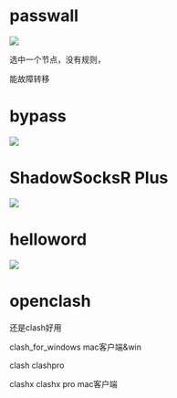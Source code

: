 

# passwall

![](passwal.png)

选中一个节点，没有规则，

能故障转移

# bypass

![](bypass.png)



# ShadowSocksR Plus


![](ssrp.png)



# helloword
![](helloworld.png)


# openclash 

还是clash好用


clash_for_windows  mac客户端&win

clash clashpro

clashx clashx pro mac客户端 